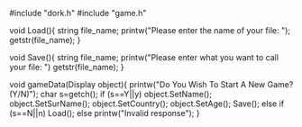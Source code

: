 #include "dork.h"
#include "game.h"

void Load(){
  string file_name;
  printw("Please enter the name of your file: ");
  getstr(file_name);
}

void Save(){
  string file_name;
  printw("Please enter what you want to call your file: ")
  getstr(file_name);
}

void gameData(Display object){
	printw("Do You Wish To Start A New Game? (Y/N)");
	char s=getch();
	if (s==Y||y)
		object.SetName();
		object.SetSurName();
		object.SetCountry();
		object.SetAge();
		Save();
	else if (s==N||n)
		Load();
	else
		printw("Invalid response");
}
